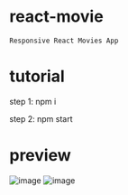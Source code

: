 # react-movie

    Responsive React Movies App

# tutorial

step 1:
    npm i

step 2:
    npm start

# preview

![image](https://user-images.githubusercontent.com/100912479/156722185-844cea4c-1b57-46f8-93c8-81c3716f80da.png)
![image](https://user-images.githubusercontent.com/100912479/156722435-c2570052-00dd-41bc-b648-4050520f5216.png)
